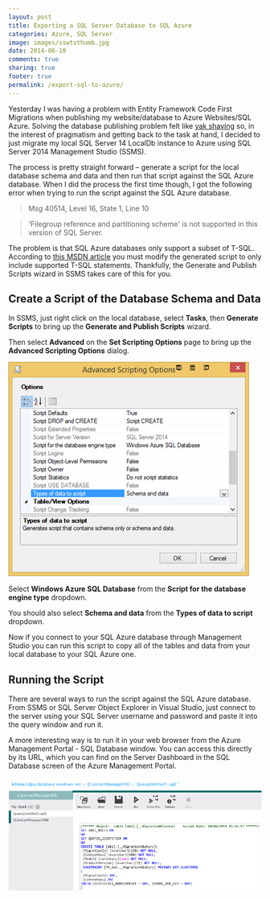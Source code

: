 ```yaml
---
layout: post
title: Exporting a SQL Server Database to SQL Azure
categories: Azure, SQL Server
image: images/sswtvthumb.jpg
date: 2014-06-10
comments: true
sharing: true
footer: true
permalink: /export-sql-to-azure/
---
```


Yesterday I was having a problem with Entity Framework Code First Migrations when publishing my website/database to Azure Websites/SQL Azure. Solving the database publishing problem felt like [yak shaving]( http://www.hanselman.com/blog/YakShavingDefinedIllGetThatDoneAsSoonAsIShaveThisYak.aspx) so, in the interest of pragmatism and getting back to the task at hand, I decided to just migrate my local SQL Server 14 LocalDb instance to Azure using SQL Server 2014 Management Studio (SSMS). 
<!--excerpt-->

The process is pretty straight forward – generate a script for the local database schema and data and then run that script against the SQL Azure database. When I did the process the first time though, I got the following error when trying to run the script against the SQL Azure database.

> Msg 40514, Level 16, State 1, Line 10

> 'Filegroup reference and partitioning scheme' is not supported in this version of SQL Server.


The problem is that SQL Azure databases only support a subset of T-SQL. According to [this MSDN article]( http://msdn.microsoft.com/library/azure/ee621790.aspx) you must modify the generated script to only include supported T-SQL statements. Thankfully, the Generate and Publish Scripts wizard in SSMS takes care of this for you.

## Create a Script of the Database Schema and Data ##
In SSMS, just right click on the local database, select **Tasks**, then **Generate Scripts** to bring up the **Generate and Publish Scripts** wizard.

Then select **Advanced** on the **Set Scripting Options** page to bring up the **Advanced Scripting Options** dialog. 

![](/images/sql-export-scripting-options.png) 

Select **Windows Azure SQL Database** from the **Script for the database engine type** dropdown. 

You should also select **Schema and data** from the **Types of data to script** dropdown.

Now if you connect to your SQL Azure database through Management Studio you can run this script to copy all of the tables and data from your local database to your SQL Azure one.

## Running the Script ##
There are several ways to run the script against the SQL Azure database. From SSMS or SQL Server Object Explorer in Visual Studio, just connect to the server using your SQL Server username and password and paste it into the query window and run it. 

A more interesting way is to run it in your web browser from the Azure Management Portal - SQL Database window. You can access this directly by its URL, which you can find on the Server Dashboard in the SQL Database screen of the Azure Management Portal. 

![](/images/sql-export-management-portal.png) 
